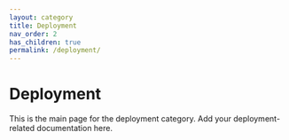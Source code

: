 ```yaml
---
layout: category
title: Deployment
nav_order: 2
has_children: true
permalink: /deployment/
---
```


# Deployment

This is the main page for the deployment category. Add your deployment-related documentation here.

